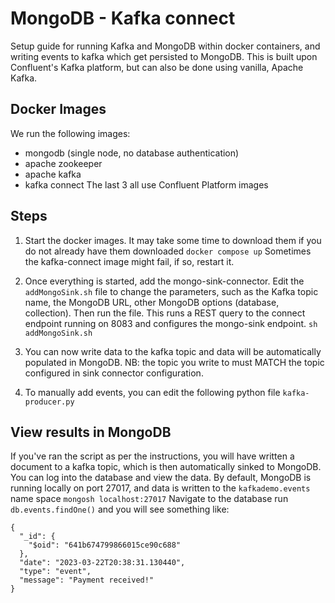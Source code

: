 # MongoDB - Kafka connect
Setup guide for running Kafka and MongoDB within docker containers, and writing events to kafka which get persisted to MongoDB. This is built upon Confluent's Kafka platform, but can also be done using vanilla, Apache Kafka.

## Docker Images
We run the following images:
 - mongodb (single node, no database authentication)
 - apache zookeeper 
 - apache kafka
 - kafka connect
The last 3 all use Confluent Platform images

## Steps
1. Start the docker images. It may take some time to download them if you do not already have them downloaded
```docker compose up```
Sometimes the kafka-connect image might fail, if so, restart it.

2. Once everything is started, add the mongo-sink-connector. Edit the `addMongoSink.sh` file to change the parameters, such as the Kafka topic name, the MongoDB URL, other MongoDB options (database, collection). Then run the file. This runs a REST query to the connect endpoint running on 8083 and configures the mongo-sink endpoint.
```sh addMongoSink.sh```

3. You can now write data to the kafka topic and data will be automatically populated in MongoDB. NB: the topic you write to must MATCH the topic configured in sink connector configuration.

4. To manually add events, you can edit the following python file 
```kafka-producer.py```

## View results in MongoDB
If you've ran the script as per the instructions, you will have written a document to a kafka topic, which is then automatically sinked to MongoDB. You can log into the database and view the data. By default, MongoDB is running locally on port 27017, and data is written to the `kafkademo.events` name space
```mongosh localhost:27017```
Navigate to the database run `db.events.findOne()` and you will see something like:
```
{
  "_id": {
    "$oid": "641b674799866015ce90c688"
  },
  "date": "2023-03-22T20:38:31.130440",
  "type": "event",
  "message": "Payment received!"
}
```